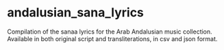 # andalusian_sana_lyrics

Compilation of the sanaa lyrics for the Arab Andalusian music collection.
Available in both original script and transliterations, in csv and json format.
